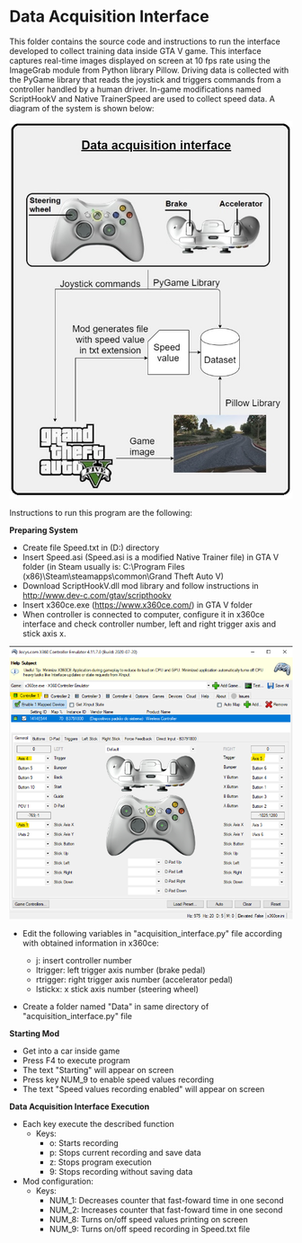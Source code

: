 # Data Acquisition Interface

This folder contains the source code and instructions to run the interface developed to collect training data inside GTA V game. This interface captures real-time images displayed on screen at 10 fps rate using the ImageGrab module from Python library Pillow. Driving data is collected with the PyGame library that reads the joystick and triggers commands from a controller handled by a human driver. In-game modifications named ScriptHookV and Native TrainerSpeed are used to collect speed data. A diagram of the system is shown below:

<img src="https://github.com/henriqueyda/Autonomous-Vehicle-GTA-V/blob/master/images/data_acquisition_interface.png" width=600>

Instructions to run this program are the following:

**Preparing System**
- Create file Speed.txt in (D:) directory
- Insert Speed.asi (Speed.asi is a modified Native Trainer file) in GTA V folder (in Steam usually is: C:\Program Files (x86)\Steam\steamapps\common\Grand Theft Auto V)
- Download ScriptHookV.dll mod library and follow instructions in http://www.dev-c.com/gtav/scripthookv
- Insert x360ce.exe (https://www.x360ce.com/) in GTA V folder
- When controller is connected to computer, configure it in x360ce interface and check controller number, left and right trigger axis and stick axis x. 

<img src="https://github.com/henriqueyda/Autonomous-Vehicle-GTA-V/blob/master/images/x360_configuration.png" width=600>

- Edit the following variables in "acquisition_interface.py" file according with obtained information in x360ce:
    - j: insert controller number  
    - ltrigger: left trigger axis number (brake pedal)
    - rtrigger: right trigger axis number (accelerator pedal)
    - lstickx: x stick axis number (steering wheel)

- Create a folder named "Data" in same directory of "acquisition_interface.py" file

**Starting Mod**
- Get into a car inside game
- Press F4 to execute program 
- The text "Starting" will appear on screen
- Press key NUM_9 to enable speed values recording 
- The text "Speed values recording enabled" will appear on screen

**Data Acquisition Interface Execution**
- Each key execute the described function
    - Keys:
        - o: Starts recording
        - p: Stops current recording and save data
        - z: Stops program execution
        - 9: Stops recording without saving data
- Mod configuration:
    - Keys:
        - NUM_1: Decreases counter that fast-foward time in one second
        - NUM_2: Increases counter that fast-foward time in one second
        - NUM_8: Turns on/off speed values printing on screen
        - NUM_9: Turns on/off speed recording in Speed.txt file
